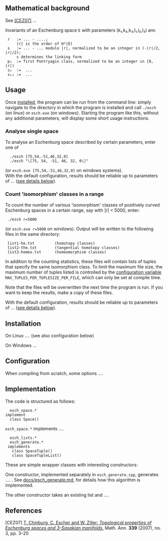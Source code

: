 
## Mathematical background

See [\[CEZ07\]](#references) ...

Invariants of an Eschenburg space `E` with parameters (k₁,k₂,k₃,l₁,l₂,l₃) are:

     r   := ... - ....;
         |r| is the order of H⁴(E)   
     s   := ... - ... modulo |r|, normalized to be an integer in (-|r|/2, |r|/2);
         s determines the linking form
     p₁  := first Pontryagin class, normalized to be an integer in [0, |r|) 
     s₂  :=  ...
     s₂₂ :=  ...

## Usage

Once [installed](#Installation), the program can be run from the command line:  simply navigate to the directory in which the program is installed and call `./esch` (on linux) or `esch.exe` (on windows).  Starting the program like this, without any additional parameters, will display some short usage instructions.  

### Analyse single space
To analyse an Eschenburg space described by certain parameters, enter one of
								
      ./esch [75,54,-51,46,32,0]					
      ./esch "\[75, 54, -51, 46, 32, 0\]"				

(or `esch.exe [75,54,-51,46,32,0]` on windows systems).  
With the default configuration, results should be reliable up to parameters of ...   ([see details below](#configuration)).

### Count 'isomorphism' classes in a range
To count the number of various 'isomorphism' classes of positively curved Eschenburg spaces in a certain range, say with |r| < 5000, enter:						
								
     ./esch r=5000						

(or `esch.exe r=5000` on windows).  Output will be written to the following files in the same directory:

     list1-he.txt	      (homotopy classes)							
     list2-the.txt        (tangential homotopy classes)
     list3-homeo.txt      (homeomorphism classes)

In addition to the counting statistics, these files will contain lists of tuples that specify the same isomorphism class.  To limit the maximum file size, the maximum number of tuples listed is controlled by the [configuration variable](#configuration) `MAX_TUPLES_PER_TUPLESIZE_PER_FILE`, which can only be set at compile time.  

Note that the files will be overwritten the next time the program is run.  If you want to keep the results, make a copy of these files.

With the default configuration, results should be reliable up to parameters of ...   ([see details below](#configuration)).

## Installation

On Linux ....
(see also configuration below)

On Windows ...

## Configuration

When compiling from scratch, some options ....

## Implementation
The code is structured as follows:

      esch_space.*
    implement 
      class Space()
             
`esch_space.*` implements ....    

      esch_lists.*
      esch_generate.*
     implements 
       class SpaceTuple()
       class SpaceTupleList()

These are simple wrapper classes with interesting constructors:

One constructor, implemented separately in `esch_generate.cpp`, generates .... .  See [docs/esch_generate.md](docs/esch_generate.md), for details how this algorithm is implemented.

The other constructor takes an existing list and ....

## References
\[CEZ07\] [T. Chinburg, C. Escher and W. Ziller: *Topological properties of Eschenburg spaces and 3-Sasakian manifolds.*](https://doi.org/10.1007/s00208-007-0102-6)  Math. Ann. **339** (2007), no. 3, pp. 3–20

